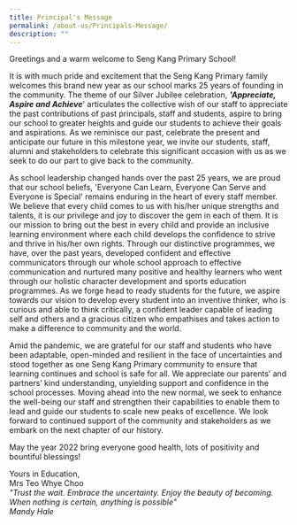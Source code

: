 ```yaml
---
title: Principal's Message
permalink: /about-us/Principals-Message/
description: ""
---
```

Greetings and a warm welcome to Seng Kang Primary School!  
  
It is with much pride and excitement that the Seng Kang Primary family welcomes this brand new year as our school marks 25 years of founding in the community. The theme of our Silver Jubilee celebration, ***'Appreciate, Aspire and Achieve***' articulates the collective wish of our staff to appreciate the past contributions of past principals, staff and students, aspire to bring our school to greater heights and guide our students to achieve their goals and aspirations. As we reminisce our past, celebrate the present and anticipate our future in this milestone year, we invite our students, staff, alumni and stakeholders to celebrate this significant occasion with us as we seek to do our part to give back to the community. 
 
As school leadership changed hands over the past 25 years, we are proud that our school beliefs, 'Everyone Can Learn, Everyone Can Serve and Everyone is Special' remains enduring in the heart of every staff member. We believe that every child comes to us with his/her unique strengths and talents, it is our privilege and joy to discover the gem in each of them. It is our mission to bring out the best in every child and provide an inclusive learning environment where each child develops the confidence to strive and thrive in his/her own rights. Through our distinctive programmes, we have, over the past years, developed confident and effective communicators through our whole school approach to effective communication and nurtured many positive and healthy learners who went through our holistic character development and sports education programmes. As we forge head to ready students for the future, we aspire towards our vision to develop every student into an inventive thinker, who is curious and able to think critically, a confident leader capable of leading self and others and a gracious citizen who empathises and takes action to make a difference to community and the world.  

Amid the pandemic, we are grateful for our staff and students who have been adaptable, open-minded and resilient in the face of uncertainties and stood together as one Seng Kang Primary community to ensure that learning continues and school is safe for all. We appreciate our parents’ and partners’ kind understanding, unyielding support and confidence in the school processes. Moving ahead into the new normal, we seek to enhance the well-being our staff and strengthen their capabilities to enable them to lead and guide our students to scale new peaks of excellence. We look forward to continued support of the community and stakeholders as we embark on the next chapter of our history.  

May the year 2022 bring everyone good health, lots of positivity and bountiful blessings!   

Yours in Education,
<br>
Mrs Teo Whye Choo
<br>
*"Trust the wait. Embrace the uncertainty. Enjoy the beauty of becoming. When nothing is certain, anything is possible"*
<br>
*Mandy Hale*